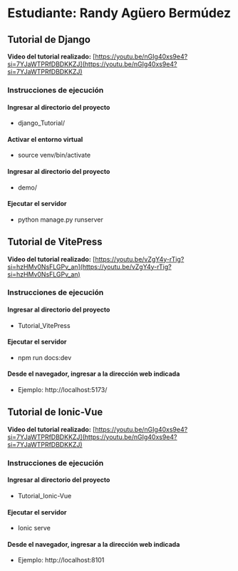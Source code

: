 # Estudiante: Randy Agüero Bermúdez  

## Tutorial de Django


**Video del tutorial realizado:** [https://youtu.be/nGIg40xs9e4?si=7YJaWTPRfDBDKKZJ](https://youtu.be/nGIg40xs9e4?si=7YJaWTPRfDBDKKZJ)

### Instrucciones de ejecución

#### Ingresar al directorio del proyecto
* django_Tutorial/

#### Activar el entorno virtual
* source venv/bin/activate

#### Ingresar al directorio del proyecto
* demo/

#### Ejecutar el servidor
* python manage.py runserver

## Tutorial de VitePress


**Video del tutorial realizado:** [https://youtu.be/vZgY4y-rTig?si=hzHMv0NsFLGPv_an](https://youtu.be/vZgY4y-rTig?si=hzHMv0NsFLGPv_an)

### Instrucciones de ejecución

#### Ingresar al directorio del proyecto
* Tutorial_VitePress


#### Ejecutar el servidor
* npm run docs:dev

#### Desde el navegador, ingresar a la dirección web indicada
* Ejemplo: http://localhost:5173/

## Tutorial de Ionic-Vue


**Video del tutorial realizado:** [https://youtu.be/nGIg40xs9e4?si=7YJaWTPRfDBDKKZJ](https://youtu.be/nGIg40xs9e4?si=7YJaWTPRfDBDKKZJ)

### Instrucciones de ejecución

#### Ingresar al directorio del proyecto
* Tutorial_Ionic-Vue


#### Ejecutar el servidor
* Ionic serve

#### Desde el navegador, ingresar a la dirección web indicada
* Ejemplo: http://localhost:8101
